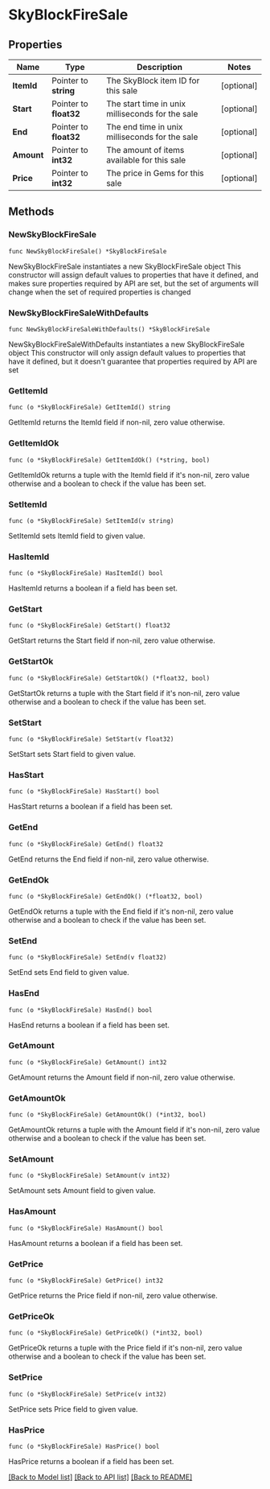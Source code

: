 # SkyBlockFireSale

## Properties

Name | Type | Description | Notes
------------ | ------------- | ------------- | -------------
**ItemId** | Pointer to **string** | The SkyBlock item ID for this sale | [optional] 
**Start** | Pointer to **float32** | The start time in unix milliseconds for the sale | [optional] 
**End** | Pointer to **float32** | The end time in unix milliseconds for the sale | [optional] 
**Amount** | Pointer to **int32** | The amount of items available for this sale | [optional] 
**Price** | Pointer to **int32** | The price in Gems for this sale | [optional] 

## Methods

### NewSkyBlockFireSale

`func NewSkyBlockFireSale() *SkyBlockFireSale`

NewSkyBlockFireSale instantiates a new SkyBlockFireSale object
This constructor will assign default values to properties that have it defined,
and makes sure properties required by API are set, but the set of arguments
will change when the set of required properties is changed

### NewSkyBlockFireSaleWithDefaults

`func NewSkyBlockFireSaleWithDefaults() *SkyBlockFireSale`

NewSkyBlockFireSaleWithDefaults instantiates a new SkyBlockFireSale object
This constructor will only assign default values to properties that have it defined,
but it doesn't guarantee that properties required by API are set

### GetItemId

`func (o *SkyBlockFireSale) GetItemId() string`

GetItemId returns the ItemId field if non-nil, zero value otherwise.

### GetItemIdOk

`func (o *SkyBlockFireSale) GetItemIdOk() (*string, bool)`

GetItemIdOk returns a tuple with the ItemId field if it's non-nil, zero value otherwise
and a boolean to check if the value has been set.

### SetItemId

`func (o *SkyBlockFireSale) SetItemId(v string)`

SetItemId sets ItemId field to given value.

### HasItemId

`func (o *SkyBlockFireSale) HasItemId() bool`

HasItemId returns a boolean if a field has been set.

### GetStart

`func (o *SkyBlockFireSale) GetStart() float32`

GetStart returns the Start field if non-nil, zero value otherwise.

### GetStartOk

`func (o *SkyBlockFireSale) GetStartOk() (*float32, bool)`

GetStartOk returns a tuple with the Start field if it's non-nil, zero value otherwise
and a boolean to check if the value has been set.

### SetStart

`func (o *SkyBlockFireSale) SetStart(v float32)`

SetStart sets Start field to given value.

### HasStart

`func (o *SkyBlockFireSale) HasStart() bool`

HasStart returns a boolean if a field has been set.

### GetEnd

`func (o *SkyBlockFireSale) GetEnd() float32`

GetEnd returns the End field if non-nil, zero value otherwise.

### GetEndOk

`func (o *SkyBlockFireSale) GetEndOk() (*float32, bool)`

GetEndOk returns a tuple with the End field if it's non-nil, zero value otherwise
and a boolean to check if the value has been set.

### SetEnd

`func (o *SkyBlockFireSale) SetEnd(v float32)`

SetEnd sets End field to given value.

### HasEnd

`func (o *SkyBlockFireSale) HasEnd() bool`

HasEnd returns a boolean if a field has been set.

### GetAmount

`func (o *SkyBlockFireSale) GetAmount() int32`

GetAmount returns the Amount field if non-nil, zero value otherwise.

### GetAmountOk

`func (o *SkyBlockFireSale) GetAmountOk() (*int32, bool)`

GetAmountOk returns a tuple with the Amount field if it's non-nil, zero value otherwise
and a boolean to check if the value has been set.

### SetAmount

`func (o *SkyBlockFireSale) SetAmount(v int32)`

SetAmount sets Amount field to given value.

### HasAmount

`func (o *SkyBlockFireSale) HasAmount() bool`

HasAmount returns a boolean if a field has been set.

### GetPrice

`func (o *SkyBlockFireSale) GetPrice() int32`

GetPrice returns the Price field if non-nil, zero value otherwise.

### GetPriceOk

`func (o *SkyBlockFireSale) GetPriceOk() (*int32, bool)`

GetPriceOk returns a tuple with the Price field if it's non-nil, zero value otherwise
and a boolean to check if the value has been set.

### SetPrice

`func (o *SkyBlockFireSale) SetPrice(v int32)`

SetPrice sets Price field to given value.

### HasPrice

`func (o *SkyBlockFireSale) HasPrice() bool`

HasPrice returns a boolean if a field has been set.


[[Back to Model list]](../README.md#documentation-for-models) [[Back to API list]](../README.md#documentation-for-api-endpoints) [[Back to README]](../README.md)


